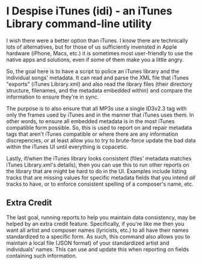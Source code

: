 # I Despise iTunes (idi) - an iTunes Library command-line utility

I wish there were a better option than iTunes. I know there are technically lots of alternatives, but for those of us sufficiently invensted in Apple hardware (iPhone, Macs, etc.) it is sometimes most user-friendly to use the native apps and solutions, even if some of them make you a little angry.

So, the goal here is to have a script to police an iTunes library and the individual songs' metadata.  It can read and parse the XML file that iTunes "exports" (iTunes Library.xml) and also read the library files (their directory structure, filenames, and the metadata embedded within) and compare the information to ensure they're in sync.

The purpose is to also ensure that all MP3s use a single ID3v2.3 tag with only the frames used by iTunes and in the manner that iTunes uses them.  In other words, to ensure all embedded metadata is in the most iTunes compatible form possible.  So, this is used to report on and repair metadata tags that aren't iTunes compatible or where there are any information discrepencies, or at least allow you to try to brute-force update the bad data within the iTunes UI until everything is copacetic.

Lastly, if/when the iTunes library looks consistent (files' metadata matches iTunes Library.xml's details), then you can use this to run other reports on the library that are might be hard to do in the UI.  Examples include listing tracks that are missing values for specific metadata fields that you intend _all_ tracks to have, or to enforce consistent spelling of a composer's name, etc.

## Extra Credit

The last goal, running reports to help you maintain data consistency, may be helped by an extra credit feature.  Specifically, if you're like me then you want all artist and composer names (lyricists, etc.) to all have their names standardized to a specific form.  As such, this command also allows you to maintain a local file (JSON format) of your standardized artist and individuals' names.  This can use and update this when reporting on fields containing such information.

